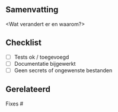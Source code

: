 ## Samenvatting
<Wat verandert er en waarom?>

## Checklist
- [ ] Tests ok / toegevoegd
- [ ] Documentatie bijgewerkt
- [ ] Geen secrets of ongewenste bestanden

## Gerelateerd
Fixes #<issue-nummer>